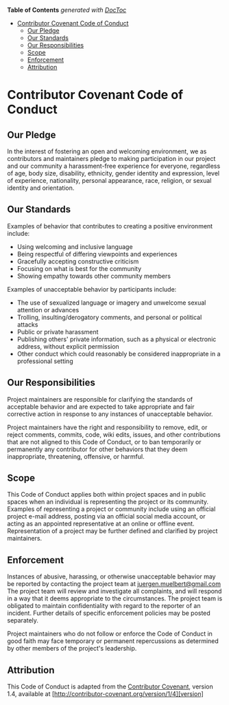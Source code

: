 <!-- START doctoc generated TOC please keep comment here to allow auto update -->
<!-- DON'T EDIT THIS SECTION, INSTEAD RE-RUN doctoc TO UPDATE -->
**Table of Contents**  *generated with [DocToc](https://github.com/thlorenz/doctoc)*

- [Contributor Covenant Code of Conduct](#contributor-covenant-code-of-conduct)
  - [Our Pledge](#our-pledge)
  - [Our Standards](#our-standards)
  - [Our Responsibilities](#our-responsibilities)
  - [Scope](#scope)
  - [Enforcement](#enforcement)
  - [Attribution](#attribution)

<!-- END doctoc generated TOC please keep comment here to allow auto update -->

# Contributor Covenant Code of Conduct ##

## Our Pledge ##

In the interest of fostering an open and welcoming environment, we as contributors
and maintainers pledge to making participation in our project and our community a
harassment-free experience for everyone, regardless of age, body size,
disability, ethnicity, gender identity and expression, level of experience,
nationality, personal appearance, race, religion, or sexual identity and orientation.

## Our Standards ##

Examples of behavior that contributes to creating a positive environment include:

* Using welcoming and inclusive language
* Being respectful of differing viewpoints and experiences
* Gracefully accepting constructive criticism
* Focusing on what is best for the community
* Showing empathy towards other community members

Examples of unacceptable behavior by participants include:

* The use of sexualized language or imagery and unwelcome sexual attention or advances
* Trolling, insulting/derogatory comments, and personal or political attacks
* Public or private harassment
* Publishing others' private information, such as a physical or electronic address, without explicit permission
* Other conduct which could reasonably be considered inappropriate in a professional setting

## Our Responsibilities ##

Project maintainers are responsible for clarifying the standards of acceptable
behavior and are expected to take appropriate and fair corrective action in
response to any instances of unacceptable behavior.

Project maintainers have the right and responsibility to remove, edit, or reject
comments, commits, code, wiki edits, issues, and other contributions that are
not aligned to this Code of Conduct, or to ban temporarily or permanently any
contributor for other behaviors that they deem inappropriate, threatening,
offensive, or harmful.

## Scope ##

This Code of Conduct applies both within project spaces and in public spaces when
an individual is representing the project or its community. Examples of representing
a project or community include using an official project e-mail address, posting
via an official social media account, or acting as an appointed representative at
an online or offline event. Representation of a project may be further defined
and clarified by project maintainers.

## Enforcement ##

Instances of abusive, harassing, or otherwise unacceptable behavior may be
reported by contacting the project team at juergen.muelbert@gmail.com The
project team will review and investigate all complaints, and will respond
in a way that it deems appropriate to the circumstances. The project team
is obligated to maintain confidentiality with regard to the reporter of
an incident. Further details of specific enforcement policies may be posted separately.

Project maintainers who do not follow or enforce the Code of Conduct in good
faith may face temporary or permanent repercussions as determined by other
members of the project's leadership.

## Attribution ##

This Code of Conduct is adapted from the [Contributor Covenant][homepage], version 1.4, available at [http://contributor-covenant.org/version/1/4][version]

[homepage]: http://contributor-covenant.org
[version]: http://contributor-covenant.org/version/1/4/
